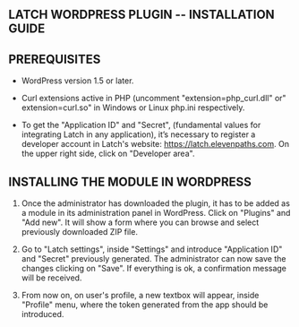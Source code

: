 LATCH WORDPRESS PLUGIN -- INSTALLATION GUIDE
----------------------------------------------------

PREREQUISITES
----------------------------------------------------

* WordPress version 1.5 or later.

* Curl extensions active in PHP (uncomment "extension=php_curl.dll" or" extension=curl.so" in Windows or Linux php.ini respectively.

* To get the "Application ID" and "Secret", (fundamental values for integrating Latch in any application), it’s necessary to register a developer account in Latch's website: https://latch.elevenpaths.com. On the upper right side, click on "Developer area".


INSTALLING THE MODULE IN WORDPRESS
----------------------------------------------------

1. Once the administrator has downloaded the plugin, it has to be added as a module in its administration panel in WordPress. Click on "Plugins" and "Add new". It will show a form where you can browse and select previously downloaded ZIP file.

2. Go to "Latch settings", inside "Settings" and introduce "Application ID" and "Secret" previously generated. The administrator can now save the changes clicking on "Save". If everything is ok, a confirmation message will be received.

3. From now on, on user's profile, a new textbox will appear, inside "Profile" menu, where the token generated from the app should be introduced.

